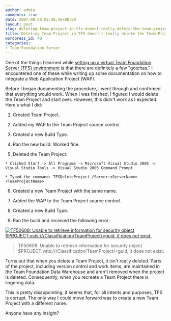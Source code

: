 ```yaml
---
author: admin
comments: true
date: 2007-08-20 02:46:45+00:00
layout: post
slug: deleting-team-project-in-tfs-doesnt-really-delete-the-team-project
title: Deleting Team Project in TFS doesn't really delete the Team Project
wordpress_id: 40
categories:
- Team Foundation Server
---
```


One of the things I learned while [setting up a virtual Team Foundation Server (TFS) environment](http://www.wadewegner.com/2007/08/20/SettingUpAVirtualVisualStudio2005TeamFoundationServer.aspx) is that there are definitely a few "gotchas." I encountered one of these while writing up some documentation on how to integrate a Web Application Project (WAP).




Before I began documenting the procedure, I went through and confirmed that everything would work. When I was finished, I figured I would delete the Team Project and start over. However, this didn't work as I expected. Here's what I did:






  1. Created Team Project.

  2. Added my WAP to the Team Project source control.

  3. Created a new Build Type.

  4. Ran the new build. Worked fine.

  5. Deleted the Team Project. 



    * Clicked Start -> All Programs -> Microsoft Visual Studio 2005 -> Visual Studio Tools -> Visual Studio 2005 Command Prompt

    * Typed the command: TFSDeleteProject /Server:<ServerName> <TeamProjectName>


  6. Created a new Team Project with the same name.

  7. Added the WAP to the Team Project source control.

  8. Created a new Build Type.

  9. Ran the build and received the following error:



[![TF50608: Unable to retrieve information for security object $PROJECT:vsts:///Classification/TeamProject/<guid, it does not exist.](https://wadewegner.blob.core.windows.net/wordpress/content/binary/WindowsLiveWriter/441054752d16_DDAD/image_thumb.png)](https://wadewegner.blob.core.windows.net/wordpress/content/binary/WindowsLiveWriter/441054752d16_DDAD/image.png)




> 

> 
> TF50608: Unable to retrieve information for security object $PROJECT:vsts:///Classification/TeamProject/<guid, it does not exist.




Turns out that when you delete a Team Project, it isn't really deleted. Parts of the project, including version control and work items, are maintained in the Team Foundation Data Warehouse and aren't removed when the project is deleted. Consequently, when you recreate a Team Project there is lingering data.




This is pretty disappointing; it seems that, for all intents and purposes, TFS is corrupt. The only way I could move forward was to create a new Team Project with a different name.


Anyone have any insight?
